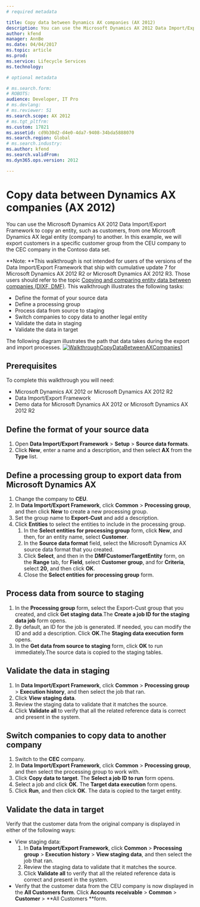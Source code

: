 ```yaml
---
# required metadata

title: Copy data between Dynamics AX companies (AX 2012)
description: You can use the Microsoft Dynamics AX 2012 Data Import/Export Framework to copy an entity, such as customers, from one Microsoft Dynamics AX legal entity (company) to another. In this example, we will export customers in a specific customer group from the CEU company to the CEC company in the Contoso data set.
author: kfend
manager: AnnBe
ms.date: 04/04/2017
ms.topic: article
ms.prod: 
ms.service: Lifecycle Services
ms.technology: 

# optional metadata

# ms.search.form: 
# ROBOTS: 
audience: Developer, IT Pro
# ms.devlang: 
# ms.reviewer: 51
ms.search.scope: AX 2012
# ms.tgt_pltfrm: 
ms.custom: 17821
ms.assetid: cd9b30d2-d4e0-4da7-9408-34bda5888070
ms.search.region: Global
# ms.search.industry: 
ms.author: kfend
ms.search.validFrom: 
ms.dyn365.ops.version: 2012

---
```


# Copy data between Dynamics AX companies (AX 2012)

You can use the Microsoft Dynamics AX 2012 Data Import/Export Framework to copy an entity, such as customers, from one Microsoft Dynamics AX legal entity (company) to another. In this example, we will export customers in a specific customer group from the CEU company to the CEC company in the Contoso data set.

**Note: **This walkthrough is not intended for users of the versions of the Data Import/Export Framework that ship with cumulative update 7 for Microsoft Dynamics AX 2012 R2 or Microsoft Dynamics AX 2012 R3. Those users should refer to the topic [Copying and comparing entity data between companies (DIXF, DMF)](copy-compare-entity-data-between-companies-dixf.md). This walkthrough illustrates the following tasks:

-   Define the format of your source data
-   Define a processing group
-   Process data from source to staging
-   Switch companies to copy data to another legal entity
-   Validate the data in staging
-   Validate the data in target

The following diagram illustrates the path that data takes during the export and import processes. [![WalkthroughCopyDataBetweenAXCompanies1](./media/walkthroughcopydatabetweenaxcompanies1.jpg)](./media/walkthroughcopydatabetweenaxcompanies1.jpg)

## Prerequisites
To complete this walkthrough you will need:

-   Microsoft Dynamics AX 2012 or Microsoft Dynamics AX 2012 R2
-   Data Import/Export Framework
-   Demo data for Microsoft Dynamics AX 2012 or Microsoft Dynamics AX 2012 R2

## Define the format of your source data
1.  Open **Data Import/Export Framework** &gt; **Setup** &gt; **Source data formats**.
2.  Click **New**, enter a name and a description, and then select **AX** from the **Type** list.

## Define a processing group to export data from Microsoft Dynamics AX
1.  Change the company to **CEU**.
2.  In **Data Import/Export Framework**, click **Common** &gt; **Processing group**, and then click **New** to create a new processing group.
3.  Set the group name to **Export-Cust** and add a description.
4.  Click **Entities** to select the entities to include in the processing group.
    1.  In the **Select entities for processing group** form, click **New**, and then, for an entity name, select **Customer**.
    2.  In the **Source data format** field, select the Microsoft Dynamics AX source data format that you created.
    3.  Click **Select**, and then in the **DMFCustomerTargetEntity** form, on the **Range** tab, for **Field**, select **Customer group**, and for **Criteria**, select **20**, and then click **OK**.
    4.  Close the **Select entities for processing group** form.

## Process data from source to staging
1.  In the **Processing group** form, select the Export-Cust group that you created, and click **Get staging data**.The **Create a job ID for the staging data job** form opens.
2.  By default, an ID for the job is generated. If needed, you can modify the ID and add a description. Click **OK**.The **Staging data execution form** opens.
3.  In the **Get data from source to staging** form, click **OK** to run immediately.The source data is copied to the staging tables.

## Validate the data in staging
1.  In **Data Import/Export Framework**, click **Common** &gt; **Processing group** &gt; **Execution history**, and then select the job that ran.
2.  Click **View staging data**.
3.  Review the staging data to validate that it matches the source.
4.  Click **Validate all** to verify that all the related reference data is correct and present in the system.

## Switch companies to copy data to another company
1.  Switch to the **CEC** company.
2.  In **Data Import/Export Framework**, click **Common** &gt; **Processing group**, and then select the processing group to work with.
3.  Click **Copy data to target**. The **Select a job ID to run** form opens.
4.  Select a job and click **OK**. The **Target data execution** form opens.
5.  Click **Run**, and then click **OK**. The data is copied to the target entity.

## Validate the data in target
Verify that the customer data from the original company is displayed in either of the following ways:

-   View staging data:
    1.  In **Data Import/Export Framework**, click **Common** &gt; **Processing group** &gt; **Execution history** &gt; **View staging data**, and then select the job that ran.
    2.  Review the staging data to validate that it matches the source.
    3.  Click **Validate all** to verify that all the related reference data is correct and present in the system.
-   Verify that the customer data from the CEU company is now displayed in the **All Customers form**. Click **Accounts receivable** &gt; **Common** &gt; **Customer** &gt; **All Customers **form.


